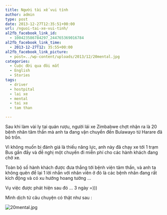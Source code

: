 ```yaml
---
title: Người tài xế vui tính
author: admin
type: post
date: 2013-12-27T12:35:51+00:00
url: /nguoi-tai-xe-vui-tinh/
al2fb_facebook_link_id:
  - 100423586784297_244765369016784
al2fb_facebook_link_time:
  - 2013-12-27T12: 35:55+00:00
al2fb_facebook_link_picture:
  - post=../wp-content/uploads/2013/12/20mental.jpg
categories:
  - Cuộc đời qua đôi mắt
  - English
  - Stories
tags:
  - driver
  - hostpital
  - lai xe
  - mental
  - tai xe
  - tam than

---
```

Sau khi làm vài ly tại quán rượu, người lái xe Zimbabwe chợt nhận ra là 20 bệnh nhân tâm thần mà anh ta đang vận chuyển đến Bulawayo từ Harare đã bỏ trốn.

Vì không muốn bị đánh giá là thiếu năng lực, anh này đã chạy xe tới 1 trạm Bus gần đấy và đề nghị một chuyến đi miễn phí cho các hành khách đang chờ xe.

Toàn bộ số hành khách được đưa thẳng tới bệnh viện tâm thần, và anh ta không quên để lại 1 lời nhắn với nhân viên ở đó là các bệnh nhân đang rất kích động và có xu hướng hoang tưởng &#8230;

Vụ việc được phát hiện sau đó &#8230; 3 ngày =)))

Mình dịch từ câu chuyện có thật như sau :


![20mental.jpg](/wp-content/uploads/2013/12/20mental.jpg)


 [1]: ../wp-content/uploads/2013/12/20mental.jpg
